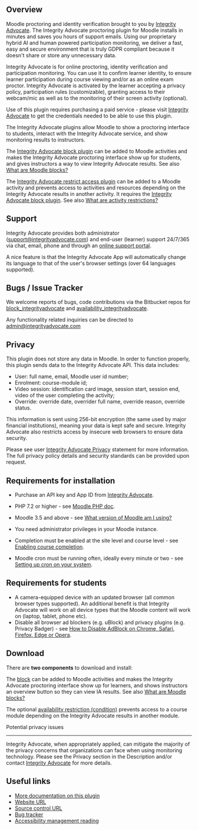 Overview
--------

Moodle proctoring and identity verification brought to you by [Integrity Advocate](https://www.integrityadvocate.com/partners/moodle). The Integrity Advocate proctoring plugin for Moodle installs in minutes and saves you hours of support emails. Using our proprietary hybrid AI and human powered participation monitoring, we deliver a fast, easy and secure environment that is truly GDPR compliant because it doesn't share or store any unnecessary data.

Integrity Advocate is for online proctoring, identity verification and participation monitoring. You can use it to confirm learner identity, to ensure learner participation during course viewing and/or as an online exam proctor. Integrity Advocate is activated by the learner accepting a privacy policy, participation rules (customizable), granting access to their webcam/mic as well as to the monitoring of their screen activity (optional).

Use of this plugin requires purchasing a paid service - please visit [Integrity Advocate](https://www.integrityadvocate.com/partners/moodle) to get the credentials needed to be able to use this plugin.

The Integrity Advocate plugins allow Moodle to show a proctoring interface to students, interact with the Integrity Advocate service, and show monitoring results to instructors.

The [Integrity Advocate block plugin](https://moodle.org/plugins/block_integrityadvocate) can be added to Moodle activities and makes the Integrity Advocate proctoring interface show up for students, and gives instructors a way to view Integrity Advocate results. See also [What are Moodle blocks?](https://docs.moodle.org/en/Blocks)

The [Integrity Advocate restrict access plugin](https://moodle.org/plugins/availability_integrityadvocate) can be added to a Moodle activity and prevents access to activities and resources depending on the Integrity Advocate results in another activity. It requires the [Integrity Advocate block plugin](https://moodle.org/plugins/block_integrityadvocate). See also [What are activity restrictions?](https://docs.moodle.org/38/en/Using_restrict_access)

Support
-------

Integrity Advocate provides both administrator ([support@integrityadvocate.com](mailto:%73%75p%70%6frt@%69nt%65%67r%69%74%79ad%76o%63%61%74%65%2e%63%6f%6d)) and end-user (learner) support 24/7/365 via chat, email, phone and through an [online support portal](https://support.integrityadvocate.com/hc/en-us).

A nice feature is that the Integrity Advocate App will automatically change its language to that of the user's browser settings (over 64 languages supported).

Bugs / Issue Tracker
--------------------

We welcome reports of bugs, code contributions via the Bitbucket repos for [block\_integrityadvocate](https://bitbucket.org/mwebv/moodle-block_integrityadvocate/issues) and [availability\_integrityadvocate](https://bitbucket.org/mwebv/moodle-availability_integrityadvocate/issues).

Any functionality related inquiries can be directed to [admin@integrityadvocate.com](mailto:a%64%6d%69n@%69%6e%74e%67%72%69%74ya%64%76%6f%63a%74e%2eco%6d)

Privacy
-------

This plugin does not store any data in Moodle. In order to function properly, this plugin sends data to the Integrity Advocate API. This data includes:

*   User: full name, email, Moodle user id number;
*   Enrolment: course-module id;
*   Video session: identification card image, session start, session end, video of the user completing the activity;
*   Override: override date, overrider full name, override reason, override status.

This information is sent using 256-bit encryption (the same used by major financial institutions), meaning your data is kept safe and secure. Integrity Advocate also restricts access by insecure web browsers to ensure data security.

Please see user [Integrity Advocate Privacy](https://www.integrityadvocate.com/privacy-policy-for-end-users) statement for more information. The full privacy policy details and security standards can be provided upon request.

Requirements for installation
-----------------------------

*   Purchase an API key and App ID from [Integrity Advocate](https://www.integrityadvocate.com/partners/moodle).
*   PHP 7.2 or higher - see [Moodle PHP doc](https://docs.moodle.org/35/en/PHP).  
    
*   Moodle 3.5 and above - see [What version of Moodle am I using?](https://docs.moodle.org/en/Moodle_version#What_version_of_Moodle_am_I_using)
*   You need administrator privileges in your Moodle instance.
*   Completion must be enabled at the site level and course level - see [Enabling course completion](https://docs.moodle.org/en/Course_completion_settings#Enabling_course_completion).
*   Moodle cron must be running often, ideally every minute or two - see [Setting up cron on your system](https://docs.moodle.org/en/Cron#Setting_up_cron_on_your_system).

Requirements for students
-------------------------

*   A camera-equipped device with an updated browser (all common browser types supported). An additional benefit is that Integrity Advocate will work on all device types that the Moodle content will work on (laptop, tablet, phone etc).
*   Disable all browser ad blockers (e.g. uBlock) and privacy plugins (e.g. Privacy Badger) - see [How to Disable AdBlock on Chrome, Safari, Firefox, Edge or Opera](https://www.softwarehow.com/disable-adblock/).

Download
--------

There are **two components** to download and install:

The [block](https://moodle.org/plugins/block_integrityadvocate) can be added to Moodle activities and makes the Integrity Advocate proctoring interface show up for learners, and shows instructors an overview button so they can view IA results. See also [What are Moodle blocks?](https://docs.moodle.org/en/Blocks)

The optional [availability restriction (condition)](https://moodle.org/plugins/availability_integrityadvocate) prevents access to a course module depending on the Integrity Advocate results in another module.

Potential privacy issues  

---------------------------

Integrity Advocate, when appropriately applied, can mitigate the majority of the privacy concerns that organizations can face when using monitoring technology. Please see the Privacy section in the Description and/or contact [Integrity Advocate](https://www.integrityadvocate.com/partners/moodle) for more details.

Useful links
------------

*   [More documentation on this plugin](https://iapartners.zendesk.com/hc/en-ca/sections/360012118873-Moodle)
*   [Website URL](https://www.integrityadvocate.com)
*   [Source control URL](https://bitbucket.org/mwebv/moodle-availability_integrityadvocate/src)
*   [Bug tracker](https://bitbucket.org/mwebv/moodle-availability_integrityadvocate/issues?status=new&status=open)
*   [Accessibility management reading](https://www.integrityadvocate.com/blog/three-ways-your-online-proctoring-software-isnt-meeting-accessibility-requirements)